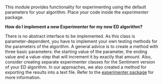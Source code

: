 This module provides functionality for experimenting using the default parameters for your algorithm. Place your code inside the _experimenter_ package.

**How do I implement a new Experimenter for my new ED algorithm?**

There is no abstract interface to be implemented. As this class is parameter-dependent, you have to implement your own testing methods for the parameters of the algorithm. A general advice is to create a method with three basic parameters: the starting value of the parameter, the ending value and a value-step that will increment it by exactly that amount.
Also, consider creating separate experimenter classes for the Sentiment version of your ED algorithm. In our approaches, we also created a method for exporting the results into a text file. Refer to the [experimenter package](https://github.com/Lefteris008/EvS/tree/master/src/experimenter) for more information.